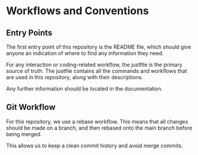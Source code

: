 # Workflows and Conventions

## Entry Points

The first entry point of this repository is the README file,
which should give anyone an indication of where to find any information they need.

For any interaction or coding-related workflow, the justfile is the primary source of truth.
The justfile contains all the commands and workflows that are used in this repository, along with their descriptions.

Any further information should be located in the documentation.

## Git Workflow

For this repository, we use a rebase workflow.
This means that all changes should be made on a branch,
and then rebased onto the main branch before being merged.

This allows us to keep a clean commit history and avoid merge commits.
